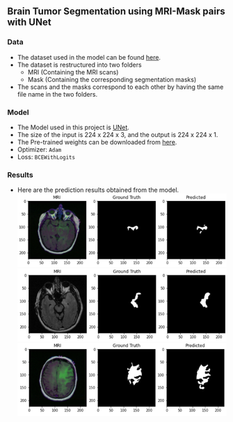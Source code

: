 ## Brain Tumor Segmentation using MRI-Mask pairs with UNet


### Data

-  The dataset used in the model can be found [here](https://www.kaggle.com/datasets/mateuszbuda/lgg-mri-segmentation).
-  The dataset is restructured into two folders
    - MRI (Containing the MRI scans)
    - Mask (Containing the corresponding segmentation masks)
-  The scans and the masks correspond to each other by having the same file name in the two folders.

### Model
- The Model used in this project is [UNet](https://arxiv.org/abs/1505.04597).
-  The size of the input is 224 x 224 x 3, and the output is 224 x 224 x 1.
- The Pre-trained weights can be downloaded from [here](https://drive.google.com/drive/folders/1tM1LiTmOOMvsl6cCMf8HJmCpp1aL-p_l?usp=sharing).
- Optimizer: `Adam`
- Loss: `BCEWithLogits`

### Results
- Here are the prediction results obtained from the model.
![ Result 1 ](results/R1.png)
![ Result 2 ](results/R2.png)
![ Result 3 ](results/R3.png)
